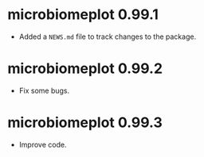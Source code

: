 # microbiomeplot 0.99.1

* Added a `NEWS.md` file to track changes to the package.

# microbiomeplot 0.99.2

* Fix some bugs.

# microbiomeplot 0.99.3

* Improve code.
